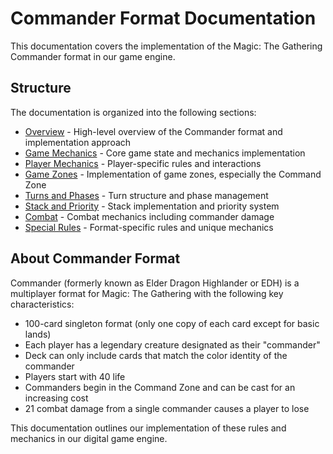 # Commander Format Documentation

This documentation covers the implementation of the Magic: The Gathering Commander format in our game engine.

## Structure

The documentation is organized into the following sections:

- [Overview](overview/index.md) - High-level overview of the Commander format and implementation approach
- [Game Mechanics](game_mechanics/index.md) - Core game state and mechanics implementation
- [Player Mechanics](player_mechanics/index.md) - Player-specific rules and interactions
- [Game Zones](zones/index.md) - Implementation of game zones, especially the Command Zone
- [Turns and Phases](turns_and_phases/index.md) - Turn structure and phase management
- [Stack and Priority](stack_and_priority/index.md) - Stack implementation and priority system
- [Combat](combat/index.md) - Combat mechanics including commander damage
- [Special Rules](special_rules/index.md) - Format-specific rules and unique mechanics

## About Commander Format

Commander (formerly known as Elder Dragon Highlander or EDH) is a multiplayer format for Magic: The Gathering with the following key characteristics:

- 100-card singleton format (only one copy of each card except for basic lands)
- Each player has a legendary creature designated as their "commander"
- Deck can only include cards that match the color identity of the commander
- Players start with 40 life
- Commanders begin in the Command Zone and can be cast for an increasing cost
- 21 combat damage from a single commander causes a player to lose

This documentation outlines our implementation of these rules and mechanics in our digital game engine. 